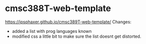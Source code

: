# cmsc388T-web-template
https://jpsphaxer.github.io/cmsc389T-web-template/
Changes: 
- added a list with prog languages known
- modified css a little bit to make sure the list doesnt get distorted. 

